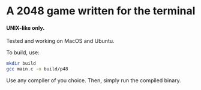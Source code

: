 # A 2048 game written for the terminal

#### UNIX-like only.
Tested and working on MacOS and Ubuntu.

To build, use:
```bash
mkdir build
gcc main.c -o build/p48
```
Use any compiler of you choice.
Then, simply run the compiled binary.